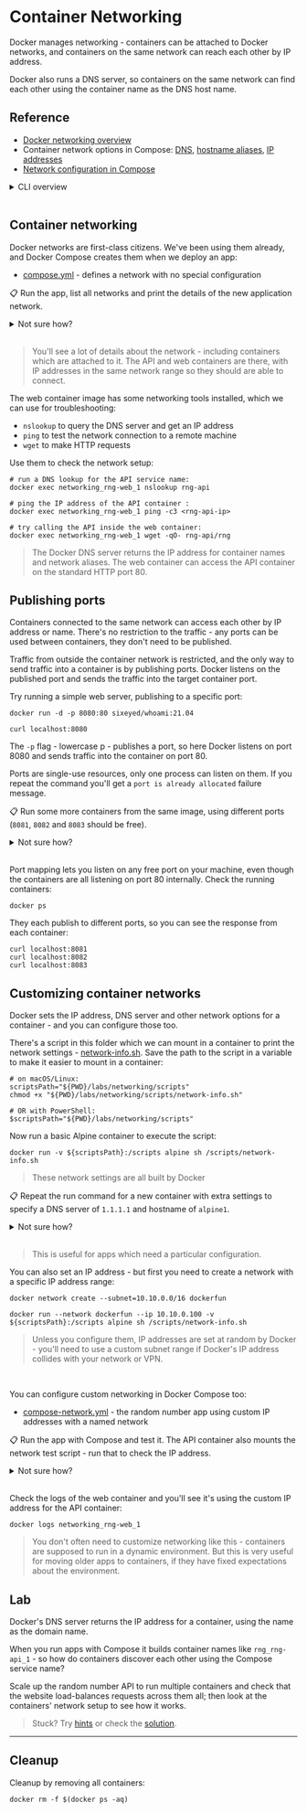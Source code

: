 # Container Networking

Docker manages networking - containers can be attached to Docker networks, and containers on the same network can reach each other by IP address.

Docker also runs a DNS server, so containers on the same network can find each other using the container name as the DNS host name.

## Reference

- [Docker networking overview](https://docs.docker.com/network/)
- Container network options in Compose: [DNS](https://docs.docker.com/compose/compose-file/compose-file-v3/#dns), [hostname aliases](https://docs.docker.com/compose/compose-file/compose-file-v3/#aliases), [IP addresses](https://docs.docker.com/compose/compose-file/compose-file-v3/#ipv4_address-ipv6_address)
- [Network configuration in Compose](https://docs.docker.com/compose/compose-file/compose-file-v3/#network-configuration-reference)

<details>
  <summary>CLI overview</summary>

Networks are separate objects, which you can manage from the Docker CLI:

```
docker network --help

docker network ls
```

> Docker uses a [plugin model for networking](https://docs.docker.com/engine/extend/plugins_network/), so containers can be modelled to fit with different physical network architectures.

</details><br/>


## Container networking

Docker networks are first-class citizens. We've been using them already, and Docker Compose creates them when we deploy an app:

- [compose.yml](./compose.yml) - defines a network with no special configuration

📋 Run the app, list all networks and print the details of the new application network.

<details>
  <summary>Not sure how?</summary>

```
docker-compose -f labs/networking/compose.yml up -d

# networks are a top-level object in the Docker CLI:
docker network ls

# compose adds the project name as a prefix to the network name:
docker network inspect networking_app-net
```

</details><br/>

> You'll see a lot of details about the network - including containers which are attached to it. The API and web containers are there, with IP addresses in the same network range so they should are able to connect.

The web container image has some networking tools installed, which we can use for troubleshooting:

- `nslookup` to query the DNS server and get an IP address
- `ping` to test the network connection to a remote machine
- `wget` to make HTTP requests

Use them to check the network setup:

```
# run a DNS lookup for the API service name:
docker exec networking_rng-web_1 nslookup rng-api

# ping the IP address of the API container :
docker exec networking_rng-web_1 ping -c3 <rng-api-ip>

# try calling the API inside the web container:
docker exec networking_rng-web_1 wget -qO- rng-api/rng
```

> The Docker DNS server returns the IP address for container names and network aliases. The web container can access the API container on the standard HTTP port 80.

## Publishing ports

Containers connected to the same network can access each other by IP address or name. There's no restriction to the traffic - any ports can be used between containers, they don't need to be published.

Traffic from outside the container network is restricted, and the only way to send traffic into a container is by publishing ports. Docker listens on the published port and sends the traffic into the target container port.

Try running a simple web server, publishing to a specific port:

```
docker run -d -p 8080:80 sixeyed/whoami:21.04

curl localhost:8080
```

The `-p` flag - lowercase p - publishes a port, so here Docker listens on port 8080 and sends traffic into the container on port 80.

Ports are single-use resources, only one process can listen on them. If you repeat the command you'll get a `port is already allocated` failure message.

📋 Run some more containers from the same image, using different ports (`8081`, `8082` and `8083` should be free).

<details>
  <summary>Not sure how?</summary>

```
docker run -d -p 8081:80 sixeyed/whoami:21.04
docker run -d -p 8082:80 sixeyed/whoami:21.04
docker run -d -p 8083:80 sixeyed/whoami:21.04
```

</details><br/>

Port mapping lets you listen on any free port on your machine, even though the containers are all listening on port 80 internally. Check the running containers: 

```
docker ps
```

They each publish to different ports, so you can see the response from each container:

```
curl localhost:8081
curl localhost:8082
curl localhost:8083
```


## Customizing container networks

Docker sets the IP address, DNS server and other network options for a container - and you can configure those too.

There's a script in this folder which we can mount in a container to print the network settings - [network-info.sh](./scripts/network-info.sh). Save the path to the script in a variable to make it easier to mount in a container:

```
# on macOS/Linux:
scriptsPath="${PWD}/labs/networking/scripts"
chmod +x "${PWD}/labs/networking/scripts/network-info.sh"

# OR with PowerShell:
$scriptsPath="${PWD}/labs/networking/scripts"
```

Now run a basic Alpine container to execute the script:

```
docker run -v ${scriptsPath}:/scripts alpine sh /scripts/network-info.sh
```

> These network settings are all built by Docker

📋 Repeat the run command for a new container with extra settings to specify a DNS server of `1.1.1.1` and hostname of `alpine1`.

<details>
  <summary>Not sure how?</summary>

```
docker run --dns 1.1.1.1 --hostname alpine1 -v ${scriptsPath}:/scripts alpine sh /scripts/network-info.sh
```

</details><br/>

> This is useful for apps which need a particular configuration.

You can also set an IP address - but first you need to create a network with a specific IP address range: 

```
docker network create --subnet=10.10.0.0/16 dockerfun

docker run --network dockerfun --ip 10.10.0.100 -v ${scriptsPath}:/scripts alpine sh /scripts/network-info.sh
```

> Unless you configure them, IP addresses are set at random by Docker - you'll need to use a custom subnet range if Docker's IP address collides with your network or VPN.

</details><br/>

You can configure custom networking in Docker Compose too:

- [compose-network.yml](./compose-network.yml) - the random number app using custom IP addresses with a named network

📋 Run the app with Compose and test it. The API container also mounts the network test script - run that to check the IP address.

<details>
  <summary>Not sure how?</summary>

```
# update the app:
docker-compose -f labs/networking/compose-network.yml up -d

# try it out at http://localhost:8090

# print the container's network details:
docker exec networking_rng-api_1 sh /scripts/network-info.sh
```

</details><br/>

Check the logs of the web container and you'll see it's using the custom IP address for the API container:

```
docker logs networking_rng-web_1
```

> You don't often need to customize networking like this - containers are supposed to run in a dynamic environment. But this is very useful for moving older apps to containers, if they have fixed expectations about the environment.

## Lab 

Docker's DNS server returns the IP address for a container, using the  name as the domain name. 

When you run apps with Compose it builds container names like `rng_rng-api_1` - so how do containers discover each other using the Compose service name?

Scale up the random number API to run multiple containers and check that the website load-balances requests across them all; then look at the containers' network setup to see how it works.

> Stuck? Try [hints](hints.md) or check the [solution](solution.md).

___
## Cleanup

Cleanup by removing all containers:

```
docker rm -f $(docker ps -aq)
```
